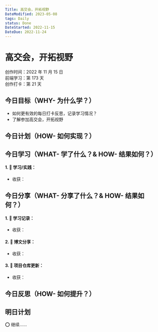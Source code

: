 ```yaml
---
Title: 高交会，开拓视野
DateModified: 2023-05-08
tags: Daily
status: Done
DateStarted: 2022-11-15
DateDue: 2022-11-24
---
```


# 高交会，开拓视野

创作时间：2022 年 11 月 15 日  
前端学习：第 173 天  
创作打卡：第 21 天

## 今日目标（WHY- 为什么学？）

- 如何更有效的每日打卡反思，记录学习情况？
- 了解参加高交会，开拓视野

## 今日计划（HOW- 如何实现？）

## 今日学习（WHAT- 学了什么？& HOW- 结果如何？）

#### 1. 🫰 学习/实践：

- 收获：

## 今日分享（WHAT- 分享了什么？& HOW- 结果如何？）

#### 1. 🫰 学习记录：

- 收获：

#### 2. 🫰 博文分享：

- 收获：

#### 3. 🫰 项目仓库更新：

- 收获：

## 今日反思（HOW- 如何提升？）

## 明日计划

⭕ 继续……
